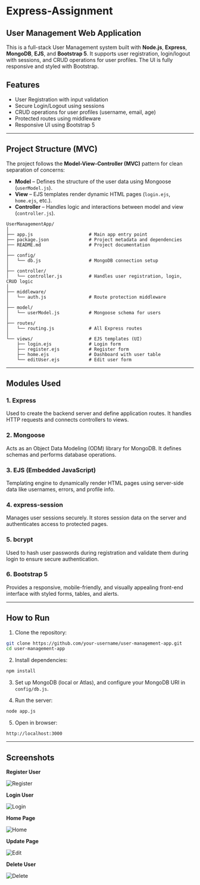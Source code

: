 
# Express-Assignment

## User Management Web Application

This is a full-stack User Management system built with **Node.js**, **Express**, **MongoDB**, **EJS**, and **Bootstrap 5**. It supports user registration, login/logout with sessions, and CRUD operations for user profiles. The UI is fully responsive and styled with Bootstrap.

## Features

- User Registration with input validation  
- Secure Login/Logout using sessions  
- CRUD operations for user profiles (username, email, age)  
- Protected routes using middleware  
- Responsive UI using Bootstrap 5  

---

## Project Structure (MVC)

The project follows the **Model-View-Controller (MVC)** pattern for clean separation of concerns:

- **Model** – Defines the structure of the user data using Mongoose (`userModel.js`).
- **View** – EJS templates render dynamic HTML pages (`login.ejs`, `home.ejs`, etc.).
- **Controller** – Handles logic and interactions between model and view (`controller.js`).

```
UserManagementApp/
│
├── app.js                     # Main app entry point
├── package.json               # Project metadata and dependencies
├── README.md                  # Project documentation
│
├── config/
│   └── db.js                  # MongoDB connection setup
│
├── controller/
│   └── controller.js          # Handles user registration, login, CRUD logic
│
├── middleware/
│   └── auth.js                # Route protection middleware
│
├── model/
│   └── userModel.js           # Mongoose schema for users
│
├── routes/
│   └── routing.js             # All Express routes
│
└── views/                     # EJS templates (UI)
    ├── login.ejs              # Login form
    ├── register.ejs           # Register form
    ├── home.ejs               # Dashboard with user table
    └── editUser.ejs           # Edit user form
```

---

## Modules Used

### 1. Express  
Used to create the backend server and define application routes. It handles HTTP requests and connects controllers to views.

### 2. Mongoose  
Acts as an Object Data Modeling (ODM) library for MongoDB. It defines schemas and performs database operations.

### 3. EJS (Embedded JavaScript)  
Templating engine to dynamically render HTML pages using server-side data like usernames, errors, and profile info.

### 4. express-session  
Manages user sessions securely. It stores session data on the server and authenticates access to protected pages.

### 5. bcrypt  
Used to hash user passwords during registration and validate them during login to ensure secure authentication.

### 6. Bootstrap 5  
Provides a responsive, mobile-friendly, and visually appealing front-end interface with styled forms, tables, and alerts.

---

## How to Run

1. Clone the repository:

```bash
git clone https://github.com/your-username/user-management-app.git
cd user-management-app
```

2. Install dependencies:

```bash
npm install
```

3. Set up MongoDB (local or Atlas), and configure your MongoDB URI in `config/db.js`.

4. Run the server:

```bash
node app.js
```

5. Open in browser:

```
http://localhost:3000
```

---

## Screenshots

**Register User**  

![Register](https://github.com/user-attachments/assets/76094d90-3496-4316-a16a-22b966caf62c)

**Login User**  

![Login](https://github.com/user-attachments/assets/3a0f20cc-534a-46b3-ad8e-9b35f0395f82)

**Home Page** 

![Home](https://github.com/user-attachments/assets/71762c05-dbd9-4bba-9b61-ec70785e32e1)

**Update Page** 

![Edit](https://github.com/user-attachments/assets/9ef70a21-bfcc-40b1-bc3b-f209f41091fb)

**Delete User** 

![Delete](https://github.com/user-attachments/assets/aebfe0a1-2b9c-4ca8-acc3-1f228e1b14bc)

